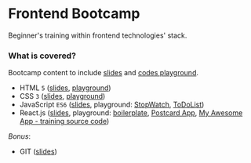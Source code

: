 # Frontend Bootcamp

Beginner's training within frontend technologies' stack.

### What is covered?

Bootcamp content to include [slides](slides/) and [codes playground](playground/).

- HTML `5` ([slides](slides/html), [playground](playground/html))
- CSS `3` ([slides](slides/css), [playground](playground/css))
- JavaScript `ES6` ([slides](slides/js), playground: [StopWatch](playground/js/stopWatch), [ToDoList](playground/js/toDoList))
- React.js ([slides](slides/react), playground: [boilerplate](playground/react/create-react-app), [Postcard App](playground/react/postcard-app), [My Awesome App - training source code](playground/react/my-awesome-app))

_Bonus_:

- GIT ([slides](slides/git))